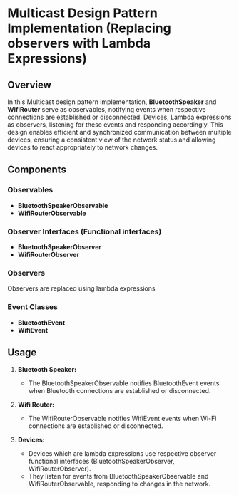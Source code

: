 # Multicast Design Pattern Implementation (Replacing observers with Lambda Expressions)

## Overview

In this Multicast design pattern implementation, **BluetoothSpeaker** and **WifiRouter** serve as observables, notifying events when respective connections are established or disconnected. Devices, Lambda expressions as observers, listening for these events and responding accordingly. This design enables efficient and synchronized communication between multiple devices, ensuring a consistent view of the network status and allowing devices to react appropriately to network changes.

## Components

### Observables

- **BluetoothSpeakerObservable**
- **WifiRouterObservable**

### Observer Interfaces (Functional interfaces)

- **BluetoothSpeakerObserver**
- **WifiRouterObserver**

### Observers
 Observers are replaced using lambda expressions

### Event Classes

- **BluetoothEvent**
- **WifiEvent**

## Usage

1. **Bluetooth Speaker:**
   - The BluetoothSpeakerObservable notifies BluetoothEvent events when Bluetooth connections are established or disconnected.

2. **Wifi Router:**
   - The WifiRouterObservable notifies WifiEvent events when Wi-Fi connections are established or disconnected.

3. **Devices:**
   - Devices which are lambda expressions use  respective observer  functional interfaces (BluetoothSpeakerObserver, WifiRouterObserver).
   - They listen for events from BluetoothSpeakerObservable and WifiRouterObservable, responding to changes in the network.



